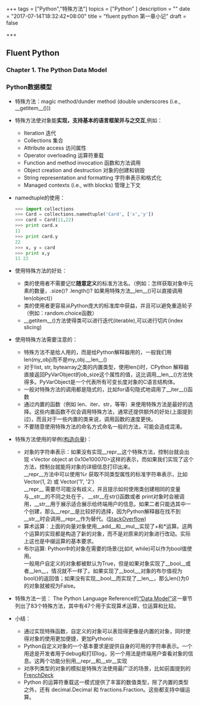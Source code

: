 +++
tags = ["Python","特殊方法"]
topics = ["Python"
]
description = ""
date = "2017-07-14T18:32:42+08:00"
title = "fluent python 第一章小记"
draft = false

+++

## Fluent Python ##
### Chapter 1. The Python Data Model ###
### Python数据模型 ###
* 特殊方法：magic method/dunder method (double underscores (i.e., \_\_getitem__()))
* 特殊方法使对象能**实现，支持基本的语言框架并与之交互**,例如：
	- Iteration 迭代
	- Collections 集合
	- Attribute access 访问属性
	- Operator overloading 运算符重载
	- Function and method invocation 函数和方法调用
	- Object creation and destruction 对象的创建和销毁
	- String representation and formatting 字符串表示和格式化
	- Managed contexts (i.e., with blocks) 管理上下文  
* namedtuple的使用：   

    ```python  
    >>> import collections
    >>> Card = collections.namedtuple('Card', ['x','y'])    
    >>> card = Card(11,22)  
    >>> print card.x
    11
    >>> print card.y
    22 
    >>> x, y = card
    >>> print x,y
    11 22   
	```

* 使用特殊方法的好处：
	- 类的使用者不需要记忆**随意定义**的标准方法名。（例如：怎样获取对象中元素的数量，.size()? .length()? 如果用特殊方法\_\_len__()可以直接调用len(object)）
	- 类的使用者更容易从Python庞大的标准库中获益，并且可以避免重造轮子（例如：random.choice函数）  
	- \_\_getitem__()方法使得类可以进行迭代(iterable),可以进行切片(index slicing)

* 使用特殊方法需要注意的：
	- 特殊方法不是给人用的，而是给Python解释器用的，一般我们用len(my_obj)而不是my\_obj.\_\_len\_\_()
	- 对于list, str, bytearray之类的内置类型，使用len()时，CPython 解释器直接返回PyVarObject的ob_size这个属性的值，这比调用__len__()方法快得多。PyVarObject是一个代表所有可变长度对象的C语言结构体。
	- 一般对特殊方法的调用都是隐式的，比如for语句隐式地调用了__iter__()函数
	- 通过内置的函数（例如 len、iter、str，等等）来使用特殊方法是最好的选择。这些内置函数不仅会调用特殊方法，通常还提供额外的好处(上面提到过)，而且对于一些内置的类来说，调用函数的速度更快。
	- 不要随意使用特殊方法的命名方式命名一般的方法，可能会造成混淆。
* 特殊方法使用的举例([构造向量](https://github.com/aldslvda/fluent-python/blob/master/1.The%20Python%20Data%20Model/1-2/numeric_types.py))：
	- 对象的字符串表示：如果没有实现\_\_repr\_\_这个特殊方法，控制台就会出现 <Vector object at 0x10e100070>这样的表示，而如果我们实现了这个方法，控制台就能将对象的详细信息打印出来。    
	  \_\_repr\_\_方法中可以使用%r 获取不同类型属性的标准字符串表示，比如Vector(1, 2) 或 Vector('1', '2')    
	  \_\_repr\_\_ 需要尽可能没有歧义，并且提示如何使用类创建相同的变量    
	  与\_\_str\_\_的不同之处在于， \_\_str\_\_在str()函数或者 print对象时会被调用，\_\_str\_\_用于展示适合展示给终端用户的信息。如果二者只能选其中一个创建，那么\_\_repr\_\_是比较好的选择，因为Python解释器在找不到\_\_str\_\_时会调用\_\_repr\_\_作为替代。([StackOverflow](https://stackoverflow.com/questions/1436703/difference-between-str-and-repr-in-python))    
	- 算术运算：上面的向量对象使用\_\_add\_\_和\_\_mul\_\_实现了+和*运算。这两个运算的实现都是构造了新的对象，而不是对原来的对象进行改动。实际上这也是中缀运算的基本要求。
	- 布尔运算: Python中的对象在需要的场景(比如if, while)可以作为bool值使用。  
	  一般用户自定义的对象都被默认为True，但是如果对象实现了\_\_bool\_\_或者\_\_len\_\_，情况就不一样了。如果实现了\_\_bool\_\_,对象的布尔值视为bool()的返回值；如果没有实现\_\_bool\_\_而实现了\_\_len\_\_，那么len()为0的对象就被视为False。    
	  
* 特殊方法一览：
	The Python Language Reference的[“Data Model”](https://docs.python.org/3/reference/datamodel.html)这一章节列出了83个特殊方法，其中有47个用于实现算术运算，位运算和比较。

* 小结：
	- 通过实现特殊函数，自定义的对象可以表现得更像是内置的对象，同时使得对象的使用更加便捷，更加Pythonic
	- Python自定义对象的一个基本要求是提供自身的可用的字符串表示。一个用途是开发者用于debug和打印log，另一个用法是终端用户查看对象的信息。这两个功能分别用\_\_repr\_\_和\_\_str\_\_实现
	- 对序列类型的对象的模拟是特殊方法使用最广泛的场景，比如前面提到的[FrenchDeck](https://github.com/aldslvda/fluent-python/blob/master/1.The%20Python%20Data%20Model/1-1/card_deck.py)
	- Python 的运算符重载这一模式提供了丰富的数值类型，除了内置的类型之外，还有
decimal.Decimal 和 fractions.Fraction。这些都支持中缀运算。

